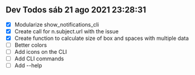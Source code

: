 ## Dev Todos sáb 21 ago 2021 23:28:31

-   [x] Modularize show_notifications_cli
-   [x] Create call for n.subject.url with the issue
-   [x] Create function to calculate size of box and spaces with multiple data
-   [ ] Better colors
-   [ ] Add icons on the CLI
-   [ ] Add CLI commands
-   [ ] Add --help
